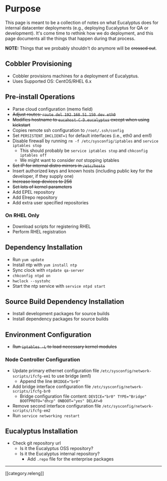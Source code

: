 # Purpose

This page is meant to be a collection of notes on what Eucalyptus does for internal datacenter deployments (e.g., deploying Eucalyptus for QA or development). It's come time to rethink how we do deployment, and this page documents all the things that happen during that process.

**NOTE:** Things that we probably shouldn't do anymore will be ~~crossed out~~.

## Cobbler Provisioning

* Cobbler provisions machines for a deployment of Eucalyptus.
* Uses Supported OS: CentOS/RHEL 6.x

## Pre-install Operations

* Parse cloud configuration (memo field)
* ~~Adjust routes: `route del 192.168.51.150 dev eth0`~~
* ~~Modifies hostname to `eucahost-C-D.eucalyptus` except when using kickstart~~
* Copies remote ssh configuration to `/root/.ssh/config`
* Set `PERSISTENT_DHCLIENT=1` for default interfaces (i.e., eth0 and em1)
* Disable firewall by running `rm -f /etc/sysconfig/iptables` and `service iptables stop`
  + This should probably be `service iptables stop` and `chkconfig iptables off`
  + We might want to consider _not_ stopping iptables
* ~~Set IP for internal distro mirrors in `/etc/hosts`~~
* Insert authorized keys and known hosts (including public key for the developer, if they supply one)
* ~~Increase loop devices to 256~~
* ~~Set lots of kernel parameters~~
* Add EPEL repository
* Add Elrepo repository
* Add extra user specified repositories

### On RHEL Only

* Download scripts for registering RHEL
* Perform RHEL registration

## Dependency Installation
* Run `yum update`
* Install ntp with `yum install ntp`
* Sync clock with `ntpdate qa-server`
* `chkconfig ntpd on`
* `hwclock --systohc`
* Start the ntp service with `service ntpd start`

## Source Build Dependency Installation
* Install development packages for source builds
* Install dependency packages for source builds

## Environment Configuration
* ~~Run `iptables -L` to load necessary kernel modules~~

### Node Controller Configuration
* Update primary ethernet configuration file `/etc/sysconfig/network-scripts/ifcfg-em1` to use bridge (em1)
  + Append the line `BRIDGE="br0"`
* Add bridge interface configuration file `/etc/sysconfig/network-scripts/ifcfg-br0`
  + Bridge configuration file content:
    `DEVICE="br0"
    TYPE="Bridge"
    BOOTPROTO="dhcp"
    ONBOOT="yes"
    DELAY=0`
* Remove second interface configuration file `/etc/sysconfig/network-scripts/ifcfg-em2`
* Run `service networking restart`

## Eucalyptus Installation
* Check git repository url
  + Is it the Eucalyptus OSS repository?
  + Is it the Eucalyptus internal repository?
    * Add `.repo` file for the enterprise packages

*****
[[category.releng]]